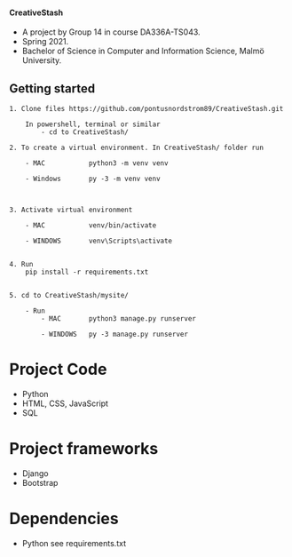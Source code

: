 #### CreativeStash
- A project by Group 14 in course DA336A-TS043.
- Spring 2021. 
- Bachelor of Science in Computer and Information Science, Malmö University.

## Getting started

    1. Clone files https://github.com/pontusnordstrom89/CreativeStash.git
        
        In powershell, terminal or similar
            - cd to CreativeStash/

    2. To create a virtual environment. In CreativeStash/ folder run 
        
        - MAC           python3 -m venv venv

        - Windows       py -3 -m venv venv

    

    3. Activate virtual environment

        - MAC           venv/bin/activate

        - WINDOWS       venv\Scripts\activate


    4. Run
        pip install -r requirements.txt


    5. cd to CreativeStash/mysite/

        - Run 
            - MAC       python3 manage.py runserver
            
            - WINDOWS   py -3 manage.py runserver





# Project Code
- Python
- HTML, CSS, JavaScript
- SQL

# Project frameworks
- Django
- Bootstrap


# Dependencies
- Python see requirements.txt
